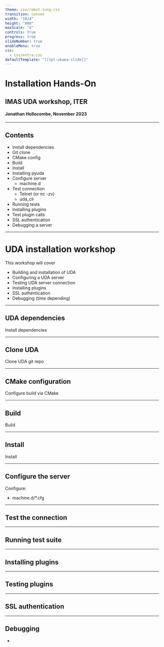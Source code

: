 ```yaml
---
theme: css/robot-lung.css
transition: convex
width: "1024"
height: "800"
maxScale: "4"
controls: true
progress: true
slideNumber: true
enableMenu: true
css:
  - css/extra.css
defaultTemplate: "[[tpl-ukaea-slide]]"
---
```

<!-- slide template="[[tpl-ukaea-title]]" -->

# Installation Hands-On
## IMAS UDA workshop, ITER
#### Jonathan Hollocombe, November 2023

---
## Contents

- Install dependencies
- Git clone
- CMake config
- Build
- Install
- Installing pyuda
- Configure server
	- machine.d
- Test connection
	- Telnet (or nc -zv)
	- uda_cli
- Running tests
- Installing plugins
- Test plugin calls
- SSL authentication
- Debugging a server

---
# UDA installation workshop

This workshop will cover

- Building and installation of UDA
- Configuring a UDA server
- Testing UDA server connection
- Installing plugins
- SSL authentication
- Debugging (time depending)

---
## UDA dependencies

Install dependencies

---
## Clone UDA

Clone UDA git repo

---
## CMake configuration

Configure build via CMake

---
## Build

Build

---
## Install

Install

---
## Configure the server

Configure:
- machine.d/\*.cfg

---
## Test the connection

---
## Running test suite

---
## Installing plugins

---
## Testing plugins

---
## SSL authentication

---
## Debugging

- 